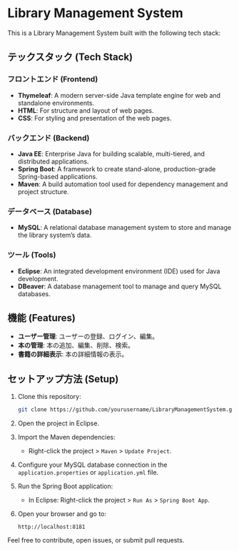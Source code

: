 # Library Management System

This is a Library Management System built with the following tech stack:

## テックスタック (Tech Stack)

### フロントエンド (Frontend)
- **Thymeleaf**: A modern server-side Java template engine for web and standalone environments.
- **HTML**: For structure and layout of web pages.
- **CSS**: For styling and presentation of the web pages.

### バックエンド (Backend)
- **Java EE**: Enterprise Java for building scalable, multi-tiered, and distributed applications.
- **Spring Boot**: A framework to create stand-alone, production-grade Spring-based applications.
- **Maven**: A build automation tool used for dependency management and project structure.

### データベース (Database)
- **MySQL**: A relational database management system to store and manage the library system’s data.

### ツール (Tools)
- **Eclipse**: An integrated development environment (IDE) used for Java development.
- **DBeaver**: A database management tool to manage and query MySQL databases.

## 機能 (Features)
- **ユーザー管理**: ユーザーの登録、ログイン、編集。
- **本の管理**: 本の追加、編集、削除、検索。
- **書籍の詳細表示**: 本の詳細情報の表示。
  
## セットアップ方法 (Setup)

1. Clone this repository:
    ```bash
    git clone https://github.com/yourusername/LibraryManagementSystem.git
    ```

2. Open the project in Eclipse.

3. Import the Maven dependencies:
    - Right-click the project > `Maven` > `Update Project`.

4. Configure your MySQL database connection in the `application.properties` or `application.yml` file.

5. Run the Spring Boot application:
    - In Eclipse: Right-click the project > `Run As` > `Spring Boot App`.

6. Open your browser and go to:
    ```
    http://localhost:8181
    ```




Feel free to contribute, open issues, or submit pull requests.
